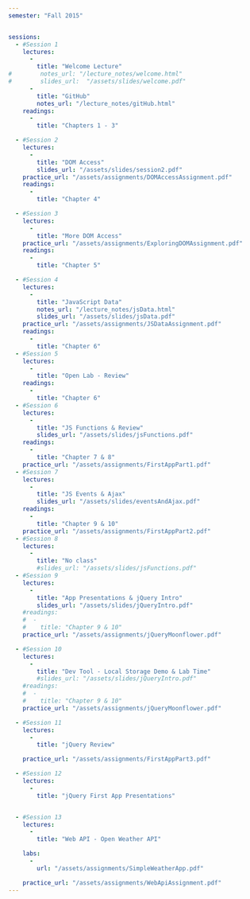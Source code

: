 ```yaml
---
semester: "Fall 2015"


sessions:
  - #Session 1
    lectures:
      -
        title: "Welcome Lecture"
#        notes_url: "/lecture_notes/welcome.html"
#        slides_url:  "/assets/slides/welcome.pdf"
      -
        title: "GitHub"
        notes_url: "/lecture_notes/gitHub.html"
    readings:
      -
        title: "Chapters 1 - 3"

  - #Session 2
    lectures:
      -
        title: "DOM Access"
        slides_url: "/assets/slides/session2.pdf"
    practice_url: "/assets/assignments/DOMAccessAssignment.pdf"
    readings:
      -
        title: "Chapter 4"

  - #Session 3
    lectures:
      -
        title: "More DOM Access"
    practice_url: "/assets/assignments/ExploringDOMAssignment.pdf"
    readings:
      -
        title: "Chapter 5"

  - #Session 4
    lectures:
      -
        title: "JavaScript Data"
        notes_url: "/lecture_notes/jsData.html"
        slides_url: "/assets/slides/jsData.pdf"
    practice_url: "/assets/assignments/JSDataAssignment.pdf"
    readings:
      -
        title: "Chapter 6"
  - #Session 5
    lectures:
      -
        title: "Open Lab - Review"
    readings:
      -
        title: "Chapter 6"
  - #Session 6
    lectures:
      -
        title: "JS Functions & Review"
        slides_url: "/assets/slides/jsFunctions.pdf"
    readings:
      -
        title: "Chapter 7 & 8"
    practice_url: "/assets/assignments/FirstAppPart1.pdf"
  - #Session 7
    lectures:
      -
        title: "JS Events & Ajax"
        slides_url: "/assets/slides/eventsAndAjax.pdf"
    readings:
      -
        title: "Chapter 9 & 10"
    practice_url: "/assets/assignments/FirstAppPart2.pdf"
  - #Session 8
    lectures:
      -
        title: "No class"
        #slides_url: "/assets/slides/jsFunctions.pdf"
  - #Session 9
    lectures:
      -
        title: "App Presentations & jQuery Intro"
        slides_url: "/assets/slides/jQueryIntro.pdf"
    #readings:
    #  -
    #    title: "Chapter 9 & 10"
    practice_url: "/assets/assignments/jQueryMoonflower.pdf"

  - #Session 10
    lectures:
      -
        title: "Dev Tool - Local Storage Demo & Lab Time"
        #slides_url: "/assets/slides/jQueryIntro.pdf"
    #readings:
    #  -
    #    title: "Chapter 9 & 10"
    practice_url: "/assets/assignments/jQueryMoonflower.pdf"

  - #Session 11
    lectures:
      -
        title: "jQuery Review"

    practice_url: "/assets/assignments/FirstAppPart3.pdf"

  - #Session 12
    lectures:
      -
        title: "jQuery First App Presentations"


  - #Session 13
    lectures:
      -
        title: "Web API - Open Weather API"

    labs:
      -
        url: "/assets/assignments/SimpleWeatherApp.pdf"

    practice_url: "/assets/assignments/WebApiAssignment.pdf"
---
```


